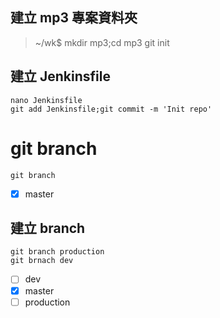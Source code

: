 ## 建立 mp3 專案資料夾
>~/wk$ mkdir mp3;cd mp3
    git init

## 建立 Jenkinsfile
    nano Jenkinsfile
    git add Jenkinsfile;git commit -m 'Init repo'


# git branch
    git branch
- [x] master
## 建立 branch
    git branch production
    git brnach dev
- [ ] dev
- [x] master
- [ ] production
